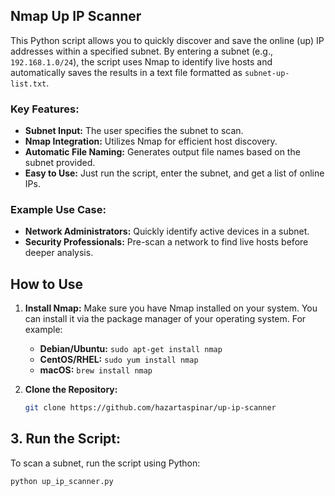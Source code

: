 ## Nmap Up IP Scanner

This Python script allows you to quickly discover and save the online (up) IP addresses within a specified subnet. By entering a subnet (e.g., `192.168.1.0/24`), the script uses Nmap to identify live hosts and automatically saves the results in a text file formatted as `subnet-up-list.txt`.

### Key Features:

- **Subnet Input:** The user specifies the subnet to scan.
- **Nmap Integration:** Utilizes Nmap for efficient host discovery.
- **Automatic File Naming:** Generates output file names based on the subnet provided.
- **Easy to Use:** Just run the script, enter the subnet, and get a list of online IPs.

### Example Use Case:

- **Network Administrators:** Quickly identify active devices in a subnet.
- **Security Professionals:** Pre-scan a network to find live hosts before deeper analysis.

## How to Use

1. **Install Nmap:** Make sure you have Nmap installed on your system. You can install it via the package manager of your operating system. For example:
   - **Debian/Ubuntu:** `sudo apt-get install nmap`
   - **CentOS/RHEL:** `sudo yum install nmap`
   - **macOS:** `brew install nmap`

2. **Clone the Repository:**
   ```bash
   git clone https://github.com/hazartaspinar/up-ip-scanner

## 3. Run the Script:
To scan a subnet, run the script using Python:

```bash
python up_ip_scanner.py
